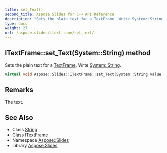 ```yaml
---
title: set_Text()
second_title: Aspose.Slides for C++ API Reference
description: "Sets the plain text for a TextFrame. Write System::String."
type: docs
weight: 27
url: /aspose.slides/itextframe/set_text/
---
```

## ITextFrame::set_Text(System::String) method


Sets the plain text for a [TextFrame](../../textframe/). Write [System::String](../../../system/string/).

```cpp
virtual void Aspose::Slides::ITextFrame::set_Text(System::String value)=0
```

## Remarks


The text. 
## See Also

* Class [String](../../../system/string/)
* Class [ITextFrame](../)
* Namespace [Aspose::Slides](../../)
* Library [Aspose.Slides](../../../)